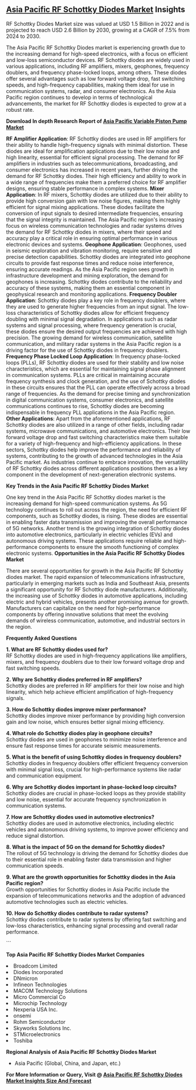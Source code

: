 <h2><a href="https://www.verifiedmarketreports.com/download-sample/?rid=323056&amp;utm_source=Github-Feb&amp;utm_medium=225" target="_blank">Asia Pacific RF Schottky Diodes Market</a> Insights</h2><p>RF Schottky Diodes Market size was valued at USD 1.5 Billion in 2022 and is projected to reach USD 2.6 Billion by 2030, growing at a CAGR of 7.5% from 2024 to 2030.</p><p><p>The Asia Pacific RF Schottky Diodes market is experiencing growth due to the increasing demand for high-speed electronics, with a focus on efficient and low-loss semiconductor devices. RF Schottky diodes are widely used in various applications, including RF amplifiers, mixers, geophones, frequency doublers, and frequency phase-locked loops, among others. These diodes offer several advantages such as low forward voltage drop, fast switching speeds, and high-frequency capabilities, making them ideal for use in communication systems, radar, and consumer electronics. As the Asia Pacific region continues to develop in terms of technological advancements, the market for RF Schottky diodes is expected to grow at a robust rate. <p><strong>Download In depth Research Report of <a href="https://www.verifiedmarketreports.com/download-sample/?rid=236118&amp;utm_source=Pulse-Dec&amp;utm_medium=225" target="_blank">Asia Pacific Variable Piston Pump Market</a></strong></p></p> <p><b>RF Amplifier Application</b>: RF Schottky diodes are used in RF amplifiers for their ability to handle high-frequency signals with minimal distortion. These diodes are ideal for amplification applications due to their low noise and high linearity, essential for efficient signal processing. The demand for RF amplifiers in industries such as telecommunications, broadcasting, and consumer electronics has increased in recent years, further driving the demand for RF Schottky diodes. Their high efficiency and ability to work in a wide range of frequencies make them a preferred choice for RF amplifier designs, ensuring stable performance in complex systems. <b>Mixer Application</b>: In RF mixers, Schottky diodes are utilized due to their ability to provide high conversion gain with low noise figures, making them highly efficient for signal mixing applications. These diodes facilitate the conversion of input signals to desired intermediate frequencies, ensuring that the signal integrity is maintained. The Asia Pacific region's increasing focus on wireless communication technologies and radar systems drives the demand for RF Schottky diodes in mixers, where their speed and accuracy play a critical role in ensuring optimal performance in various electronic devices and systems. <b>Geophone Application</b>: Geophones, used in seismic exploration and vibration monitoring, require sensitive and precise detection capabilities. Schottky diodes are integrated into geophone circuits to provide fast response times and reduce noise interference, ensuring accurate readings. As the Asia Pacific region sees growth in infrastructure development and mining exploration, the demand for geophones is increasing. Schottky diodes contribute to the reliability and accuracy of these systems, making them an essential component in geophysical research and monitoring applications. <b>Frequency Doubler Application</b>: Schottky diodes play a key role in frequency doublers, where they are used to generate higher frequencies from an input signal. The low-loss characteristics of Schottky diodes allow for efficient frequency doubling with minimal signal degradation. In applications such as radar systems and signal processing, where frequency generation is crucial, these diodes ensure the desired output frequencies are achieved with high precision. The growing demand for wireless communication, satellite communication, and military radar systems in the Asia Pacific region is a driving factor for the use of Schottky diodes in frequency doublers. <b>Frequency Phase Locked Loop Application</b>: In frequency phase-locked loops (PLLs), RF Schottky diodes are used for their stability and low noise characteristics, which are essential for maintaining signal phase alignment in communication systems. PLLs are critical in maintaining accurate frequency synthesis and clock generation, and the use of Schottky diodes in these circuits ensures that the PLL can operate effectively across a broad range of frequencies. As the demand for precise timing and synchronization in digital communication systems, consumer electronics, and satellite communications continues to rise, Schottky diodes are becoming indispensable in frequency PLL applications in the Asia Pacific region. <b>Other Applications</b>: Apart from the aforementioned applications, RF Schottky diodes are also utilized in a range of other fields, including radar systems, microwave communications, and automotive electronics. Their low forward voltage drop and fast switching characteristics make them suitable for a variety of high-frequency and high-efficiency applications. In these sectors, Schottky diodes help improve the performance and reliability of systems, contributing to the growth of advanced technologies in the Asia Pacific market. As industries continue to embrace innovation, the versatility of RF Schottky diodes across different applications positions them as a key component in the development of next-generation electronic systems. <p><b>Key Trends in the Asia Pacific RF Schottky Diodes Market</b></p> <p>One key trend in the Asia Pacific RF Schottky diodes market is the increasing demand for high-speed communication systems. As 5G technology continues to roll out across the region, the need for efficient RF components, such as Schottky diodes, is rising. These diodes are essential in enabling faster data transmission and improving the overall performance of 5G networks. Another trend is the growing integration of Schottky diodes into automotive electronics, particularly in electric vehicles (EVs) and autonomous driving systems. These applications require reliable and high-performance components to ensure the smooth functioning of complex electronic systems. <b>Opportunities in the Asia Pacific RF Schottky Diodes Market</b></p> <p>There are several opportunities for growth in the Asia Pacific RF Schottky diodes market. The rapid expansion of telecommunications infrastructure, particularly in emerging markets such as India and Southeast Asia, presents a significant opportunity for RF Schottky diode manufacturers. Additionally, the increasing use of Schottky diodes in automotive applications, including electric and hybrid vehicles, presents another promising avenue for growth. Manufacturers can capitalize on the need for high-performance components by offering innovative solutions that meet the evolving demands of wireless communication, automotive, and industrial sectors in the region.</p> <p><b>Frequently Asked Questions</b></p> <p><b>1. What are RF Schottky diodes used for?</b><br> RF Schottky diodes are used in high-frequency applications like amplifiers, mixers, and frequency doublers due to their low forward voltage drop and fast switching speeds.</p> <p><b>2. Why are Schottky diodes preferred in RF amplifiers?</b><br> Schottky diodes are preferred in RF amplifiers for their low noise and high linearity, which help achieve efficient amplification of high-frequency signals.</p> <p><b>3. How do Schottky diodes improve mixer performance?</b><br> Schottky diodes improve mixer performance by providing high conversion gain and low noise, which ensures better signal mixing efficiency.</p> <p><b>4. What role do Schottky diodes play in geophone circuits?</b><br> Schottky diodes are used in geophones to minimize noise interference and ensure fast response times for accurate seismic measurements.</p> <p><b>5. What is the benefit of using Schottky diodes in frequency doublers?</b><br> Schottky diodes in frequency doublers offer efficient frequency conversion with minimal signal loss, crucial for high-performance systems like radar and communication equipment.</p> <p><b>6. Why are Schottky diodes important in phase-locked loop circuits?</b><br> Schottky diodes are crucial in phase-locked loops as they provide stability and low noise, essential for accurate frequency synchronization in communication systems.</p> <p><b>7. How are Schottky diodes used in automotive electronics?</b><br> Schottky diodes are used in automotive electronics, including electric vehicles and autonomous driving systems, to improve power efficiency and reduce signal distortion.</p> <p><b>8. What is the impact of 5G on the demand for Schottky diodes?</b><br> The rollout of 5G technology is driving the demand for Schottky diodes due to their essential role in enabling faster data transmission and higher communication speeds.</p> <p><b>9. What are the growth opportunities for Schottky diodes in the Asia Pacific region?</b><br> Growth opportunities for Schottky diodes in Asia Pacific include the expansion of telecommunications networks and the adoption of advanced automotive technologies such as electric vehicles.</p> <p><b>10. How do Schottky diodes contribute to radar systems?</b><br> Schottky diodes contribute to radar systems by offering fast switching and low-loss characteristics, enhancing signal processing and overall radar performance.</p> ```</p><p><strong>Top Asia Pacific RF Schottky Diodes Market Companies</strong></p><div data-test-id=""><p><li>Broadcom Limited</li><li> Diodes Incorporated</li><li> DNmicron</li><li> Infineon Technologies</li><li> MACOM Technology Solutions</li><li> Micro Commercial Co</li><li> Microchip Technology</li><li> Nexperia USA Inc.</li><li> onsemi</li><li> Rohm Semiconductor</li><li> Skyworks Solutions Inc.</li><li> STMicroelectronics</li><li> Toshiba</li></p><div><strong>Regional Analysis of&nbsp;Asia Pacific RF Schottky Diodes Market</strong></div><ul><li dir="ltr"><p dir="ltr">Asia Pacific (Global, China, and Japan, etc.)</p></li></ul><p><strong>For More Information or Query, Visit @&nbsp;</strong><strong><a href="https://www.verifiedmarketreports.com/product/rf-schottky-diodes-market/?utm_source=Github-Feb&amp;utm_medium=225" target="_blank">Asia Pacific RF Schottky Diodes Market Insights Size And Forecast</a></strong></p></div><h2>&nbsp;</h2><div data-test-id="">&nbsp;</div>
